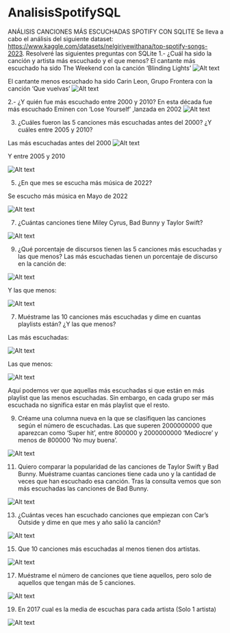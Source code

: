 # AnalisisSpotifySQL
ANÁLISIS CANCIONES MÁS ESCUCHADAS SPOTIFY CON SQLITE
Se lleva a cabo el análisis del siguiente dataset: https://www.kaggle.com/datasets/nelgiriyewithana/top-spotify-songs-2023.
Resolveré las siguientes preguntas con SQLite 
1.- ¿Cuál ha sido la canción y artista más escuchado  y el que menos?
El cantante más escuchado ha sido The Weekend con la canción ‘Blinding Lights’
![Alt text](image-2.png)
 
El cantante menos escuchado ha sido Carin Leon, Grupo Frontera con la canción ‘Que vuelvas’
 ![Alt text](image-3.png)

2.- ¿Y quién fue más escuchado entre 2000 y 2010?
En esta década fue más escuchado Eminen con ‘Lose Yourself’ ,lanzada en 2002
 ![Alt text](image-4.png)

3. ¿Cuáles fueron las 5 canciones más escuchadas antes del 2000? ¿Y cuáles entre 2005 y 2010?

Las más escuchadas antes del 2000
 ![Alt text](image-5.png)
 
Y entre 2005 y 2010

 ![Alt text](image-6.png)
 
5. ¿En que mes se escucha más música de 2022?
   
Se escucho más música en Mayo de 2022

 ![Alt text](image-7.png)

7. ¿Cuántas canciones tiene Miley Cyrus, Bad Bunny y Taylor Swift?
   
 ![Alt text](image-8.png)
 
9. ¿Qué porcentaje de discursos tienen las 5 canciones más escuchadas y las que menos?
Las más escuchadas tienen un porcentaje de discurso en la canción de:

 ![Alt text](image-9.png)
 
Y las que menos:
 
![Alt text](image-10.png)

7. Muéstrame las 10 canciones más escuchadas y dime en cuantas playlists están? ¿Y las que menos?
   
Las más escuchadas:

 ![Alt text](image-11.png)
 
Las que menos:

 ![Alt text](image-12.png)
 
Aquí podemos ver que aquellas más escuchadas si que están en más playlist que las menos escuchadas. Sin embargo, en cada grupo ser más escuchada no significa estar en más playlist que el resto.

9. Créame una columna nueva en la que se clasifiquen las canciones según el número de escuchadas. Las que superen 2000000000 que aparezcan como ‘Super hit’, entre 800000 y 2000000000 ‘Mediocre’ y menos de 800000 ‘No muy buena’.
    
![Alt text](image-13.png)
 
11. Quiero comparar la popularidad de las canciones de Taylor Swift y Bad Bunny. Muéstrame cuantas canciones tiene cada uno y la cantidad de veces que han escuchado esa canción.
Tras la consulta vemos que son más escuchadas las canciones de Bad Bunny.

 ![Alt text](image-14.png)
 
13. ¿Cuántas veces han escuchado canciones que empiezan con Car’s Outside y dime en que mes y año salió la canción?
    
 ![Alt text](image-15.png)

15. Que 10 canciones más escuchadas al menos tienen dos artistas.
    
 ![Alt text](image-16.png)
 
17. Muéstrame el número de canciones que tiene aquellos, pero solo de aquellos que tengan más de 5 canciones.
    
 ![Alt text](image-17.png)

19. En 2017 cual es la media de escuchas para cada artista (Solo 1 artista)
    
 ![Alt text](image-18.png)


  
